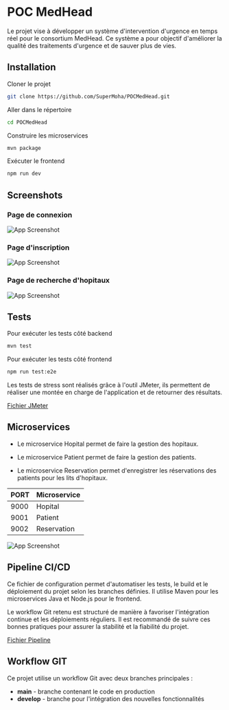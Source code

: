 
# POC MedHead


Le projet vise à développer un système d'intervention d'urgence en temps réel pour le consortium MedHead. Ce système a pour objectif d'améliorer la qualité des traitements d'urgence et de sauver plus de vies.


## Installation

Cloner le projet

```bash
git clone https://github.com/SuperMoha/POCMedHead.git
```
Aller dans le répertoire

```bash
cd POCMedHead
```

Construire les microservices

```bash
mvn package
```

Exécuter le frontend 

```bash
npm run dev
```   
## Screenshots

### Page de connexion
![App Screenshot](https://i.imgur.com/2wT0Vfa.png)
### Page d'inscription
![App Screenshot](https://i.imgur.com/CO0JgW4.png)
### Page de recherche d'hopitaux
![App Screenshot](https://i.imgur.com/RFNbN4o.png)
## Tests

Pour exécuter les tests côté backend

```bash
mvn test
```
Pour exécuter les tests côté frontend
```bash
npm run test:e2e
```
Les tests de stress sont réalisés grâce à l'outil JMeter, ils permettent de réaliser une montée en charge de l'application et de retourner des résultats.

[Fichier JMeter](https://github.com/SuperMoha/POCMedHead/blob/main/jmeter/Stress%20Test%20POCMedHead.jmx)

## Microservices

- Le microservice Hopital permet de faire la gestion des hopitaux.

- Le microservice Patient permet de faire la gestion des patients.

- Le microservice Reservation permet d'enregistrer les réservations des patients pour les lits d'hopitaux.



| PORT  | Microservice |
| ------------- | ------------- |
| 9000  | Hopital  |
| 9001  | Patient  |
| 9002  | Reservation  |

![App Screenshot](https://i.imgur.com/GWVY08R.png)

## Pipeline CI/CD

Ce fichier de configuration permet d'automatiser les tests, le build et le déploiement du projet selon les branches définies. Il utilise Maven pour les microservices Java et Node.js pour le frontend.

Le workflow Git retenu est structuré de manière à favoriser l'intégration continue et les déploiements réguliers. Il est recommandé de suivre ces bonnes pratiques pour assurer la stabilité et la fiabilité du projet.

[Fichier Pipeline](https://github.com/SuperMoha/POCMedHead/blob/main/.github/workflows/maven.yml)

## Workflow GIT

Ce projet utilise un workflow Git avec deux branches principales :

- **main** - branche contenant le code en production
- **develop** - branche pour l'intégration des nouvelles fonctionnalités